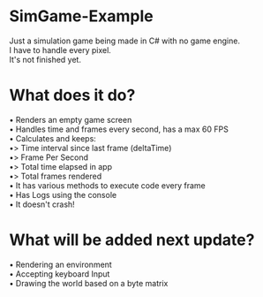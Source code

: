 # SimGame-Example
Just a simulation game being made in C# with no game engine.\
I have to handle every pixel.\
It's not finished yet.

# What does it do?
• Renders an empty game screen\
• Handles time and frames every second, has a max 60 FPS\
• Calculates and keeps:\
•> Time interval since last frame (deltaTime)\
•> Frame Per Second\
•> Total time elapsed in app\
•> Total frames rendered\
• It has various methods to execute code every frame\
• Has Logs using the console\
• It doesn't crash!

# What will be added next update?
• Rendering an environment\
• Accepting keyboard Input\
• Drawing the world based on a byte matrix
